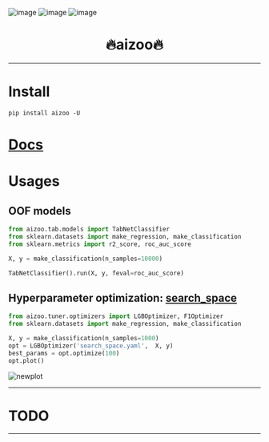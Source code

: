 ![image](https://img.shields.io/pypi/v/aizoo.svg) ![image](https://img.shields.io/travis/Jie-Yuan/aizoo.svg) ![image](https://readthedocs.org/projects/aizoo/badge/?version=latest)

<h1 align = "center">🔥aizoo🔥</h1>

---
# Install
```
pip install aizoo -U
```

# [Docs](https://jie-yuan.github.io/aizoo)

# Usages
## OOF models
```python
from aizoo.tab.models import TabNetClassifier
from sklearn.datasets import make_regression, make_classification
from sklearn.metrics import r2_score, roc_auc_score

X, y = make_classification(n_samples=10000)

TabNetClassifier().run(X, y, feval=roc_auc_score)
```

## Hyperparameter optimization: [search_space][1]
```python
from aizoo.tuner.optimizers import LGBOptimizer, F1Optimizer
from sklearn.datasets import make_regression, make_classification

X, y = make_classification(n_samples=1000)
opt = LGBOptimizer('search_space.yaml',  X, y)
best_params = opt.optimize(100)
opt.plot()
```
![newplot](https://tva1.sinaimg.cn/large/008i3skNgy1guiih927a2j60rd0el75102.jpg)

---
# TODO

---
[1]: ./tuner/search_space

